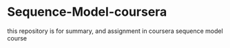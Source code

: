 # Sequence-Model-coursera
this repository is for summary, and assignment in coursera sequence model course 
